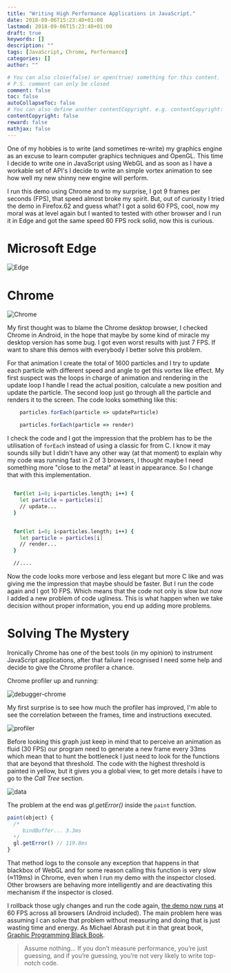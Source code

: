 ```yaml
---
title: "Writing High Performance Applications in JavaScript."
date: 2018-09-06T15:23:40+01:00
lastmod: 2018-09-06T15:23:40+01:00
draft: true
keywords: []
description: ""
tags: [JavaScript, Chrome, Performance]
categories: []
author: ""

# You can also close(false) or open(true) something for this content.
# P.S. comment can only be closed
comment: false
toc: false
autoCollapseToc: false
# You can also define another contentCopyright. e.g. contentCopyright: "This is another copyright."
contentCopyright: false
reward: false
mathjax: false
---
```


One of my hobbies is to write (and sometimes re-write) my graphics engine as an excuse to learn computer graphics techniques and OpenGL. This time I decide to write one in JavaScript using WebGL and as soon as I have a workable set of API's I decide to write an simple vortex animation to see how well my new shinny new engine will perform.  

<!--more-->

I run this demo using Chrome and to my surprise, I got 9 frames per seconds (FPS), that speed almost broke my spirit. But, out of curiosity I tried the demo in Firefox.62 and guess what? I got a solid 60 FPS, cool, now my moral was at level again but I wanted to tested with other browser and I run it in Edge and got the same speed 60 FPS rock solid, now this is curious.

**Microsoft Edge**
==================

![Edge](https://raw.githubusercontent.com/cesarvr/hugo-blog/master/static/js-performance/vortex-edge.gif)

**Chrome**
==================
![Chrome](https://raw.githubusercontent.com/cesarvr/hugo-blog/master/static/js-performance/vortex-chrome.gif)

My first thought was to blame the Chrome desktop browser, I checked Chrome in Android, in the hope that maybe by some kind of miracle my desktop version has some bug. I got even worst results with just 7 FPS. If want to share this demos with everybody I better solve this problem.

For that animation I create the total of 1600 particles and I try to update each particle with different speed and angle to get this vortex like effect. My first suspect was the loops in charge of animation and rendering in the update loop I handle I read the actual position, calculate a new position and update the particle. The second loop just go through all the particle and renders it to the screen. The code looks something like this:


```js
    particles.forEach(particle => updateParticle)

    particles.forEach(particle => render)
```

I check the code and I got the impression that the problem has to be the utilisation of ```forEach``` instead of using a classic for from C. I know it may sounds silly but I didn't have any other way (at that moment) to explain why my code was running fast in 2 of 3 browsers, I thought maybe I need something more "close to the metal" at least in appearance. So I change that with this implementation.

```sh

  for(let i=0; i<particles.length; i++) {
    let particle = particles[i]
    // update...
  }


  for(let i=0; i<particles.length; i++) {
    let particle = particles[i]
    // render...
  }

  //....
```

Now the code looks more verbose and less elegant but more C like and was giving me the impression that maybe should be faster. But I run the code again and I got 10 FPS. Which means that the code not only is slow but now I added a new problem of code ugliness. This is what happen when we take decision without proper information, you end up adding more problems.


# Solving The Mystery

Ironically Chrome has one of the best tools (in my opinion) to instrument JavaScript applications, after that failure I recognised I need some help and decide to give the Chrome profiler a chance.

Chrome profiler up and running:

![debugger-chrome](https://raw.githubusercontent.com/cesarvr/hugo-blog/master/static/js-performance/debugger-chrome.gif)

My first surprise is to see how much the profiler has improved, I'm able to see the correlation between the frames, time and instructions executed.

![profiler](https://raw.githubusercontent.com/cesarvr/hugo-blog/master/static/js-performance/profiling.PNG)

Before looking this graph just keep in mind that to perceive an animation as fluid (30 FPS) our program need to generate a new frame every 33ms which mean that to hunt the bottleneck I just need to look for the functions that are beyond that threshold. The code with the highest threshold is painted in yellow, but it gives you a global view, to get more details i have to go to the  *Call Tree* section.

![data](https://raw.githubusercontent.com/cesarvr/hugo-blog/master/static/js-performance/data!!.PNG)



The problem at the end was *gl.getError()* inside the ```paint``` function.

```js
paint(object) {
  /*
     bindBuffer... 3.3ms
  */
  gl.getError() // 119.8ms  
}

```

That method logs to the console any exception that happens in that blackbox of WebGL and for some reason calling this function is very slow (≈119ms) in Chrome, even when I run my demo with the inspector closed. Other browsers are behaving more intelligently and are deactivating this mechanism if the inspector is closed.

I rollback those ugly changes and run the code again, [the demo now runs](http://webgl-hello01.7e14.starter-us-west-2.openshiftapps.com/gl_point/) at 60 FPS across all browsers (Android included). The main problem here was assuming I can solve that problem without measuring and doing that is just wasting time and energy. As Michael Abrash put it in that great book, [Graphic Programming Black Book](http://www.jagregory.com/abrash-black-book/#understanding-high-performance).

> Assume nothing... If you don’t measure performance, you’re just guessing, and if you’re guessing, you’re not very likely to write top-notch code.    
